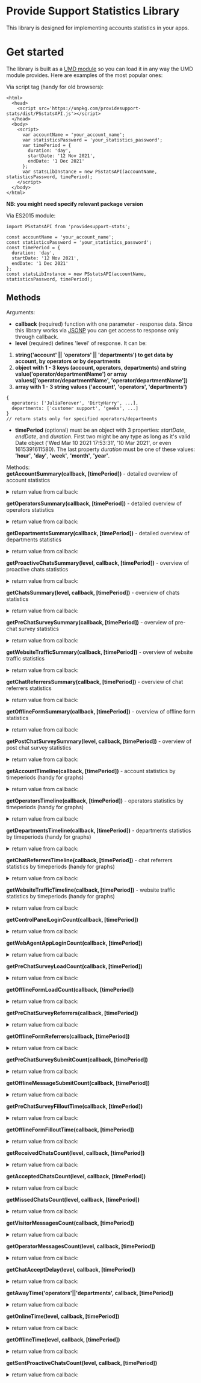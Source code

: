# Provide Support Statistics Library

This library is designed for implementing accounts statistics in your apps.

# Get started
The library is built as a [UMD module](https://github.com/umdjs/umd) so you can load it in any way the UMD module provides. Here are examples of the most popular ones:  

Via script tag (handy for old browsers):
```
<html>
  <head>
    <script src='https://unpkg.com/providesupport-stats/dist/PSstatsAPI.js'></script>
  </head>
  <body>
    <script>
      var accountName = 'your_account_name';
      var statisticsPassword = 'your_statistics_password';
      var timePeriod = {
        duration: 'day',
        startDate: '12 Nov 2021',
        endDate: '1 Dec 2021'
      };
      var statsLibInstance = new PSstatsAPI(accountName, statisticsPassword, timePeriod);
    </script>
  </body>
</html>
```
**NB: you might need specify relevant package version**  

Via ES2015 module:
```
import PSstatsAPI from 'providesupport-stats';

const accountName = 'your_account_name';
const statisticsPassword = 'your_statistics_password';
const timePeriod = {
  duration: 'day',
  startDate: '12 Nov 2021',
  endDate: '1 Dec 2021'
};
const statsLibInstance = new PSstatsAPI(accountName, statisticsPassword, timePeriod);
```

## Methods
Arguments:
* **callback** (required) function with one parameter - response data. Since this library works via [JSONP](https://javascript.info/fetch-crossorigin#using-scripts) you can get access to response only through callback.
* **level** (required) defines 'level' of response. It can be:  
1. __string('account' || 'operators' || 'departments') to get data by account, by operators or by departments__
2. __object with 1 - 3 keys (account, operators, departments) and string value('operator/departmentName') or array values(['operator/departmentName', 'operator/departmentName'])__
3. __array with 1 - 3 string values ('account', 'operators', 'departments')__
```
{
  operators: ['JuliaForever', 'DirtyHarry', ...],
  departments: ['customer support', 'geeks', ...]
}
// return stats only for specified operators/departments
```
* **timePeriod** (optional) must be an object with 3 properties: *startDate*, *endDate*, and *duration*. First two might be any type as long as it's valid Date object ('Wed Mar 10 2021 17:53:31', '10 Mar 2021', or even 1615391611580). The last property *duration* must be one of these values: **'hour'**, **'day'**, **'week'**, **'month'**, **'year'**.




Methods:  
**getAccountSummary(callback, \[timePeriod\])** - detailed overview of account statistics  
<details>
  <summary>return value from callback:</summary>

  ```
  { 
    onlinePresence: {  
      chatOnlineTime: [seconds, date string (e.g. '6d 23h 34m 12s')]  
      chatOfflineTime: [seconds, date string (e.g. '6d 23h 34m 12s')]  
    }  
    averages: {  
      incomingChatsPerDay: number  
      incomingChatsPerHour: number 
      acceptedChatsPerDay: number  
      acceptedChatsPerHour: number   
      chatAcceptTime: [seconds, date string (e.g. '6d 23h 34m 12s')]  
      preChatSurveyFilloutTime: [seconds, date string (e.g. '6d 23h 34m 12s')]  
      offlineFormFilloutTime: [seconds, date string (e.g. '6d 23h 34m 12s')]  
      visitorMessagesPerChat: number  
      operatorMessagesPerChat: number  
    }  
    preChatSurvey: {  
      loads: number  
      submits: number  
      referrers: {url: number, url: number, ...}  
      clickThroughRate: percentage  
    }  
    offlineForm: {  
      loads: number  
      submits: number  
      referrers: {url: number, url: number, ...}  
      clickThroughRate: percentage  
    }  
    chats: {  
      incoming: number  
      accepted: number  
      missed: number  
      acceptanceRate: percentage  
    }  
    proactiveChats: {
      sent: number    
      accepted: number  
      declined: number  
      acceptanceRate: percentage  
    }  
  }
  ```
</details>

**getOperatorsSummary(callback, \[timePeriod\])** - detailed overview of operators statistics  
<details>
  <summary>return value from callback:</summary>

```
{
  operatorName: {
    acceptanceRate: percentage,
    casesSolved: number,
    unsolvedCases: number,
    notContented: number,
    contented: number,
    chatsAccepted: number,
    chatsMissed: number,
    chatsSent: number,
    chatAcceptTime: [seconds, date string (e.g. '6d 23h 34m 12s')],
    loadRate: percentage,
    login: string,
    name: string,
    offlineTime: [seconds, date string (e.g. '6d 23h 34m 12s')],
    onlineTime: [seconds, date string (e.g. '6d 23h 34m 12s')],
    awayTime: [seconds, date string (e.g. '6d 23h 34m 12s')],
    politeness: {  
      total: number,  
      average: number  
    },
    proficiency: {  
      total: number,  
      average: number  
    },
    proactiveChatsAccepted: number,
    proactiveChatsDeclined: number,
    proactiveChatsSent: number,
  },
  ...
}
```
</details>


**getDepartmentsSummary(callback, \[timePeriod\])** - detailed overview of departments statistics  
<details>
  <summary>return value from callback:</summary>

  ```
  [
    departmentName: {
      acceptanceRate: percentage,
      casesSolved: number,
      unsolvedCases: number,
      notContented: number,
      contented: number,
      chatsAccepted: number,
      chatsMissed: number,
      chatsSent: number,
      chatAcceptTime: [seconds, date string (e.g. '6d 23h 34m 12s')],
      loadRate: percentage,
      offlineTime: [seconds, date string (e.g. '6d 23h 34m 12s')],
      onlineTime: [seconds, date string (e.g. '6d 23h 34m 12s')],
      politeness: {  
        total: number,  
        average: number  
      },
      proficiency: {  
        total: number,  
        average: number  
      },
    },
    ...
  ]
  ```
</details>

**getProactiveChatsSummary(level, callback, \[timePeriod\])** - overview of proactive chats statistics  
<details>
  <summary>return value from callback:</summary>

  ```
  {
    sent: number    
    accepted: number  
    declined: number  
    acceptanceRate: percentage  
  }
  ```
</details>

**getChatsSummary(level, callback, \[timePeriod\])** - overview of chats statistics  
<details>
  <summary>return value from callback:</summary>

  ```
  {
    incoming: number  
    accepted: number  
    missed: number  
    acceptanceRate: percentage  
  }
  ```
</details>

**getPreChatSurveySummary(callback, \[timePeriod\])** - overview of pre-chat survey statistics
<details> 
  <summary>return value from callback:</summary>

  ```
  {
    loads: number  
    submits: number  
    referrers: {
      url: number,
      url: number,
      ...
    },  
    clickThroughRate: percentage  
  }
  ```
</details>

**getWebsiteTrafficSummary(callback, \[timePeriod\])** - overview of website traffic statistics
<details>
  <summary>return value from callback:</summary>

  ```
  {
    totalHits: {
      average: number,
      total: number,
    }, 
    visitsByReferrer: {
      url: number,
      url: number,
      ...
    },
    visitsByURL: {
      url: number,
      url: number,
      ...
    }  
  }
  ```
</details>

**getChatReferrersSummary(callback, \[timePeriod\])** - overview of chat referrers statistics
<details>
  <summary>return value from callback:</summary>

  ```
  {
    offlineFormReferrers: {
      url: number,
      url: number,
      ...
    }, 
    preChatSurveyReferrers:: {
      url: number,
      url: number,
      ...
    }
  }
  ```
</details>

**getOfflineFormSummary(callback, \[timePeriod\])** - overview of offline form statistics
<details>
  <summary>return value from callback:</summary>

  ```
  {  
    loads: number  
    submits: number  
    referrers: {url: number, url: number, ...}  
    clickThroughRate: percentage  
  }
  ```
</details>

**getPostChatSurveySummary(level, callback, \[timePeriod\])** - overview of post chat survey statistics
<details>
  <summary>return value from callback:</summary>

```
{
  proficiency: {  
    total: number,  
    average: number  
  },  
  politeness {  
    total: number,  
    average: number  
  },  
  caseSolved: number,  
  caseNotSolved: number,  
  contented: number,  
  notContented: number  
}
```
</details>

**getAccountTimeline(callback, \[timePeriod\])** - account statistics by timeperiods (handy for graphs)
<details>
  <summary>return value from callback:</summary>

```
{ 
  onlinePresence: {  
    chatOnlineTime: {
      total: {
        average: [seconds, date string (e.g. '6d 23h 34m 12s')],
        total: [seconds, date string (e.g. '6d 23h 34m 12s')],
      },
      timeline: [
        'timePeriod': [seconds, date string (e.g. '6d 23h 34m 12s')],
        'timePeriod': [seconds, date string (e.g. '6d 23h 34m 12s')],
        ...
      ],
    },
    chatOfflineTime: {
      total: [seconds, date string (e.g. '6d 23h 34m 12s')],
      timeline: [
        'timePeriod': [seconds, date string (e.g. '6d 23h 34m 12s')],
        'timePeriod': [seconds, date string (e.g. '6d 23h 34m 12s')],
        ...
      ],
    },
  }  
  averages: {  
    chatAcceptTime: {
      total: {
        average: [seconds, date string (e.g. '6d 23h 34m 12s')],
        total: [seconds, date string (e.g. '6d 23h 34m 12s')],
      },
      timeline: [
        'timePeriod': [seconds, date string (e.g. '6d 23h 34m 12s')],
        'timePeriod': [seconds, date string (e.g. '6d 23h 34m 12s')],
        ...
      ],
    },  
    preChatSurveyFilloutTime: {
      total: {
        average: [seconds, date string (e.g. '6d 23h 34m 12s')],
        total: [seconds, date string (e.g. '6d 23h 34m 12s')],
      },
      timeline: [
        'timePeriod': [seconds, date string (e.g. '6d 23h 34m 12s')],
        'timePeriod': [seconds, date string (e.g. '6d 23h 34m 12s')],
        ...
      ],
    },
    offlineFormFilloutTime: {
      total: {
        average: [seconds, date string (e.g. '6d 23h 34m 12s')],
        total: [seconds, date string (e.g. '6d 23h 34m 12s')],
      },
      timeline: [
        'timePeriod': [seconds, date string (e.g. '6d 23h 34m 12s')],
        'timePeriod': [seconds, date string (e.g. '6d 23h 34m 12s')],
        ...
      ],
    },  
    visitorMessagesPerChat: {
      total: {
        average: number,
        total: number,
      },
      timeline: [
        'timePeriod': number,
        'timePeriod': number,
        ...
      ],
    },  
    operatorMessagesPerChat: {
      total: {
        average: number,
        total: number,
      },
      timeline: [
        'timePeriod': number,
        'timePeriod': number,
        ...
      ],
    },
  }  
  preChatSurvey: {  
    loads: {
      total: number,
      timeline: [
        'timePeriod': number,
        'timePeriod': number,
        ...
      ],
    },  
    submits: {
      total: number,
      timeline: [
        'timePeriod': number,
        'timePeriod': number,
        ...
      ],
    },
    referrers: {
      url: {
        total: number,
        timeline: [
          'timePeriod': number,
          'timePeriod': number,
          ...
        ],
      },
      url: {
        total: number,
        timeline: [
          'timePeriod': number,
          'timePeriod': number,
          ...
        ],
      },
      ...
    },  
    clickThroughRate: {
      total: percentage,
      timeline: [
        'timePeriod': percentage,
        'timePeriod': percentage,
        ...
      ],
    },  
  }  
  offlineForm: {  
    loads: {
      total: number,
      timeline: [
        'timePeriod': number,
        'timePeriod': number,
        ...
      ],
    }, 
    submits: {
      total: number,
      timeline: [
        'timePeriod': number,
        'timePeriod': number,
        ...
      ],
    },
    referrers: {
      url: {
        total: number,
        timeline: [
          'timePeriod': number,
          'timePeriod': number,
          ...
        ],
      },
      url: {
        total: number,
        timeline: [
          'timePeriod': number,
          'timePeriod': number,
          ...
        ],
      },
      ...
    },
    clickThroughRate: {
      total: percentage,
      timeline: [
        'timePeriod': percentage,
        'timePeriod': percentage,
        ...
      ],
    },
  }  
  chats: {  
    incoming: {
      total: number,
      timeline: [
        'timePeriod': number,
        'timePeriod': number,
        ...
      ],
    },
    accepted: {
      total: number,
      timeline: [
        'timePeriod': number,
        'timePeriod': number,
        ...
      ],
    },
    missed: {
      total: number,
      timeline: [
        'timePeriod': number,
        'timePeriod': number,
        ...
      ],
    },  
    acceptanceRate: {
      total: percentage,
      timeline: [
        'timePeriod': percentage,
        'timePeriod': percentage,
        ...
      ],
    },
  }  
  proactiveChats: {
    sent: {
      total: number,
      timeline: [
        'timePeriod': number,
        'timePeriod': number,
        ...
      ],
    },    
    accepted: {
      total: number,
      timeline: [
        'timePeriod': number,
        'timePeriod': number,
        ...
      ],
    },  
    declined: {
      total: number,
      timeline: [
        'timePeriod': number,
        'timePeriod': number,
        ...
      ],
    },  
    acceptanceRate: {
      total: percentage,
      timeline: [
        'timePeriod': percentage,
        'timePeriod': percentage,
        ...
      ],
    },
  }  
}
```
</details>

**getOperatorsTimeline(callback, \[timePeriod\])** - operators statistics by timeperiods (handy for graphs)
<details>
  <summary>return value from callback:</summary>

```
{
  operatorName: {
    acceptanceRate: {
      total: percentage,
      timeline: [
        'timePeriod': percentage,
        'timePeriod': percentage,
        ...
      ],
    },
    casesSolved: {
      total: number,
      timeline: [
        'timePeriod': number,
        'timePeriod': number,
        ...
      ],
    },
    unsolvedCases: {
      total: number,
      timeline: [
        'timePeriod': number,
        'timePeriod': number,
        ...
      ],
    },
    notContented: {
      total: number,
      timeline: [
        'timePeriod': number,
        'timePeriod': number,
        ...
      ],
    },
    contented: {
      total: number,
      timeline: [
        'timePeriod': number,
        'timePeriod': number,
        ...
      ],
    },
    chatsAccepted: {
      total: number,
      timeline: [
        'timePeriod': number,
        'timePeriod': number,
        ...
      ],
    },
    chatsMissed: {
      total: number,
      timeline: [
        'timePeriod': number,
        'timePeriod': number,
        ...
      ],
    },
    chatsSent: {
      total: number,
      timeline: [
        'timePeriod': number,
        'timePeriod': number,
        ...
      ],
    },
    chatAcceptTime: {
      total: {
        average: [seconds, date string (e.g. '6d 23h 34m 12s')],
        total: [seconds, date string (e.g. '6d 23h 34m 12s')],
      },
      timeline: [
        'timePeriod': [seconds, date string (e.g. '6d 23h 34m 12s')],
        'timePeriod': [seconds, date string (e.g. '6d 23h 34m 12s')],
        ...
      ],
    },
    loadRate: {
      total: percentage,
      timeline: [
        'timePeriod': percentage,
        'timePeriod': percentage,
        ...
      ],
    },
    login: string,
    name: string,
    offlineTime: {
      total: [seconds, date string (e.g. '6d 23h 34m 12s')],
      timeline: [
        'timePeriod': [seconds, date string (e.g. '6d 23h 34m 12s')],
        'timePeriod': [seconds, date string (e.g. '6d 23h 34m 12s')],
        ...
      ],
    },
    onlineTime: {
      total: {
        average: [seconds, date string (e.g. '6d 23h 34m 12s')],
        total: [seconds, date string (e.g. '6d 23h 34m 12s')],
      },
      timeline: [
        'timePeriod': [seconds, date string (e.g. '6d 23h 34m 12s')],
        'timePeriod': [seconds, date string (e.g. '6d 23h 34m 12s')],
        ...
      ],
    },
    awayTime: {
      total: {
        average: [seconds, date string (e.g. '6d 23h 34m 12s')],
        total: [seconds, date string (e.g. '6d 23h 34m 12s')],
      },
      timeline: [
        'timePeriod': [seconds, date string (e.g. '6d 23h 34m 12s')],
        'timePeriod': [seconds, date string (e.g. '6d 23h 34m 12s')],
        ...
      ],
    },
    politeness: {
      total: {  
        total: number,  
        average: number  
      },
      timeline: [
        'timePeriod': {  
          total: number,  
          average: number  
        },
        'timePeriod': {  
          total: number,  
          average: number  
        },
        ...
      ],
    },
    proficiency: {
      total: {  
        total: number,  
        average: number  
      },
      timeline: [
        'timePeriod': {  
          total: number,  
          average: number  
        },
        'timePeriod': {  
          total: number,  
          average: number  
        },
        ...
      ],
    },
    proactiveChatsAccepted: {
      total: number,
      timeline: [
        'timePeriod': number,
        'timePeriod': number,
        ...
      ],
    },
    proactiveChatsDeclined: {
      total: number,
      timeline: [
        'timePeriod': number,
        'timePeriod': number,
        ...
      ],
    },
    proactiveChatsSent: {
      total: number,
      timeline: [
        'timePeriod': number,
        'timePeriod': number,
        ...
      ],
    },
  },
  ...
}
```
</details>

**getDepartmentsTimeline(callback, \[timePeriod\])** - departments statistics by timeperiods (handy for graphs)
<details>
  <summary>return value from callback:</summary>

```
{
  departmentName: {
    acceptanceRate: {
      total: percentage,
      timeline: [
        'timePeriod': percentage,
        'timePeriod': percentage,
        ...
      ],
    },
    casesSolved: {
      total: number,
      timeline: [
        'timePeriod': number,
        'timePeriod': number,
        ...
      ],
    },
    unsolvedCases: {
      total: number,
      timeline: [
        'timePeriod': number,
        'timePeriod': number,
        ...
      ],
    },
    notContented: {
      total: number,
      timeline: [
        'timePeriod': number,
        'timePeriod': number,
        ...
      ],
    },
    contented: {
      total: number,
      timeline: [
        'timePeriod': number,
        'timePeriod': number,
        ...
      ],
    },
    chatsAccepted: {
      total: number,
      timeline: [
        'timePeriod': number,
        'timePeriod': number,
        ...
      ],
    },
    chatsMissed: {
      total: number,
      timeline: [
        'timePeriod': number,
        'timePeriod': number,
        ...
      ],
    },
    chatsSent: {
      total: number,
      timeline: [
        'timePeriod': number,
        'timePeriod': number,
        ...
      ],
    },
    chatAcceptTime: {
      total: {
        average: [seconds, date string (e.g. '6d 23h 34m 12s')],
        total: [seconds, date string (e.g. '6d 23h 34m 12s')]
      },
      timeline: [
        'timePeriod': [seconds, date string (e.g. '6d 23h 34m 12s')],
        'timePeriod': [seconds, date string (e.g. '6d 23h 34m 12s')],
        ...
      ],
    },
    loadRate: {
      total: percentage,
      timeline: [
        'timePeriod': percentage,
        'timePeriod': percentage,
        ...
      ],
    },
    offlineTime: {
      total: [seconds, date string (e.g. '6d 23h 34m 12s')],
      timeline: [
        'timePeriod': [seconds, date string (e.g. '6d 23h 34m 12s')],
        'timePeriod': [seconds, date string (e.g. '6d 23h 34m 12s')],
        ...
      ],
    },
    onlineTime: {
      total: {
        average: [seconds, date string (e.g. '6d 23h 34m 12s')],
        total: [seconds, date string (e.g. '6d 23h 34m 12s')]
      },
      timeline: [
        'timePeriod': [seconds, date string (e.g. '6d 23h 34m 12s')],
        'timePeriod': [seconds, date string (e.g. '6d 23h 34m 12s')],
        ...
      ],
    },
    politeness: {
      total: {  
        total: number,  
        average: number  
      },
      timeline: [
        'timePeriod': {  
          total: number,  
          average: number  
        },
        'timePeriod': {  
          total: number,  
          average: number  
        },
        ...
      ],
    },
    proficiency: {
      total: {  
        total: number,  
        average: number  
      },
      timeline: [
        'timePeriod': {  
          total: number,  
          average: number  
        },
        'timePeriod': {  
          total: number,  
          average: number  
        },
        ...
      ],
    },
  },
  ...
}
```
</details>

**getChatReferrersTimeline(callback, \[timePeriod\])** - chat referrers statistics by timeperiods (handy for graphs)
<details>
  <summary>return value from callback:</summary>

```
{
  offlineFormReferrers: {
    url: {
      total: number,
      timeline: [
        'timePeriod': number,
        'timePeriod': number,
        ...
      ],
    },
    url: {
      total: number,
      timeline: [
        'timePeriod': number,
        'timePeriod': number,
        ...
      ],
    },
    ...
  },
  preChatSurveyReferrers: {
    url: {
      total: number,
      timeline: [
        'timePeriod': number,
        'timePeriod': number,
        ...
      ],
    },
    url: {
      total: number,
      timeline: [
        'timePeriod': number,
        'timePeriod': number,
        ...
      ],
    },
    ...
  }
}
```
</details>

**getWebsiteTrafficTimeline(callback, \[timePeriod\])** - website traffic statistics by timeperiods (handy for graphs)
<details>
  <summary>return value from callback:</summary>

```
{
  totalHits: {
    total: {
      average: number,
      total: number,
    },
    timeline: {
      'timePeriod: {
        average: number,
        total: number,
      },
      ... 
    }
  },
  },
  visitsByReferrer: {
    url: {
      total: number,
      timeline: [
        'timePeriod': number,
        'timePeriod': number,
        ...
      ],
    },
    url: {
      total: number,
      timeline: [
        'timePeriod': number,
        'timePeriod': number,
        ...
      ],
    },
    ...
  },
  visitsByURL: {
     url: {
      total: number,
      timeline: [
        'timePeriod': number,
        'timePeriod': number,
        ...
      ],
    },
    url: {
      total: number,
      timeline: [
        'timePeriod': number,
        'timePeriod': number,
        ...
      ],
    },
  } 
}
```
</details>

**getControlPanelLoginCount(callback, \[timePeriod\])**  
<details>
  <summary>return value from callback:</summary>

```
[
  { 'timePeriod': number },
  { 'timePeriod': number },
  ...
]
```  

</details>

**getWebAgentAppLoginCount(callback, \[timePeriod\])**  
<details>
  <summary>return value from callback:</summary>

```
{
  opName: [
    {'timePeriod': number},
    {'timePeriod': number},
    ...
  ],
  opName: [
    {'timePeriod': number},
    {'timePeriod': number},
    ...
  ]
}
```  

</details>

**getPreChatSurveyLoadCount(callback, \[timePeriod\])**  
<details>
  <summary>return value from callback:</summary>

```
[
  { 'timePeriod': number },
  { 'timePeriod': number },
  ...
]
```  

</details>

**getOfflineFormLoadCount(callback, \[timePeriod\])**  
<details>
  <summary>return value from callback:</summary>

```
[
  { 'timePeriod': number },
  { 'timePeriod': number },
  ...
]
```  

</details>

**getPreChatSurveyReferrers(callback, \[timePeriod\])**  
<details>
  <summary>return value from callback:</summary>

```
{
  url: [
    {'timePeriod': number},
    {'timePeriod': number},
    ...
  ],
  url: [
    {'timePeriod': number},
    {'timePeriod': number},
    ...
  ],
  ...
}
```  

</details>   

**getOfflineFormReferrers(callback, \[timePeriod\])**  
<details>
  <summary>return value from callback:</summary>

```
{
  url: [
    {'timePeriod': number},
    {'timePeriod': number},
    ...
  ],
  url: [
    {'timePeriod': number},
    {'timePeriod': number},
    ...
  ],
  ...
}
```  

</details>  

**getPreChatSurveySubmitCount(callback, \[timePeriod\])**  
<details>
  <summary>return value from callback:</summary>

```
[
  { 'timePeriod': number },
  { 'timePeriod': number },
  ...
]
```  

</details>


**getOfflineMessageSubmitCount(callback, \[timePeriod\])**  
<details>
  <summary>return value from callback:</summary>

```
[
  { 'timePeriod': number },
  { 'timePeriod': number },
  ...
]
```  

</details>

**getPreChatSurveyFilloutTime(callback, \[timePeriod\])**  
<details>
  <summary>return value from callback:</summary>

```
[
  {
    'timePeriod': {
      total: number,
      average: number
    }
  },
  {
    'timePeriod': {
      total: number,
      average: number
    }
  },
  ...
]
```  

</details>

**getOfflineFormFilloutTime(callback, \[timePeriod\])**  
<details>
  <summary>return value from callback:</summary>

```
[
  {
    'timePeriod': {
      total: number,
      average: number
    }
  },
  {
    'timePeriod': {
      total: number,
      average: number
    }
  },
  ...
]
```  

</details>

**getReceivedChatsCount(level, callback, \[timePeriod\])**  
<details>
  <summary>return value from callback:</summary>

```
[
  { 'timePeriod': number },
  { 'timePeriod': number },
  ...
]
```  

</details>  

**getAcceptedChatsCount(level, callback, \[timePeriod\])**  
<details>
  <summary>return value from callback:</summary>

```
[
  { 'timePeriod': number },
  { 'timePeriod': number },
  ...
]
```  

</details>  

**getMissedChatsCount(level, callback, \[timePeriod\])**  
<details>
  <summary>return value from callback:</summary>

```
[
  { 'timePeriod': number },
  { 'timePeriod': number },
  ...
]
```  

</details>  

**getVisitorMessagesCount(callback, \[timePeriod\])**  
<details>
  <summary>return value from callback:</summary>

```
[
  {
    'timePeriod': {
      total: number,
      average: number
    }
  },
  {
    'timePeriod': {
      total: number,
      average: number
    }
  },
  ...
]
```  

</details>

**getOperatorMessagesCount(level, callback, \[timePeriod\])**  
<details>
  <summary>return value from callback:</summary>

```
[
  {
    'timePeriod': {
      total: number,
      average: number
    }
  },
  {
    'timePeriod': {
      total: number,
      average: number
    }
  },
  ...
]
```  

</details>

**getChatAcceptDelay(level, callback, \[timePeriod\])**  
<details>
  <summary>return value from callback:</summary>

```
[
  {
    'timePeriod': {
      total: number,
      average: number
    }
  },
  {
    'timePeriod': {
      total: number,
      average: number
    }
  },
  ...
]
```  

</details>

**getAwayTime('operators'||'departments', callback, \[timePeriod\])**  
<details>
  <summary>return value from callback:</summary>

```
[
  {
    'timePeriod': {
      total: number,
      average: number
    }
  },
  {
    'timePeriod': {
      total: number,
      average: number
    }
  },
  ...
]
```  

</details>
 
**getOnlineTime(level, callback, \[timePeriod\])**  
<details>
  <summary>return value from callback:</summary>

```
[
  {
    'timePeriod': {
      total: number,
      average: number
    }
  },
  {
    'timePeriod': {
      total: number,
      average: number
    }
  },
  ...
]
```  

</details>

**getOfflineTime(level, callback, \[timePeriod\])**  
<details>
  <summary>return value from callback:</summary>

```
[
  { 'timePeriod': number },
  { 'timePeriod': number },
  ...
]
```  

</details> 

**getSentProactiveChatsCount(level, callback, \[timePeriod\])**  
<details>
  <summary>return value from callback:</summary>

```
[
  { 'timePeriod': number },
  { 'timePeriod': number },
  ...
]
```  

</details> 